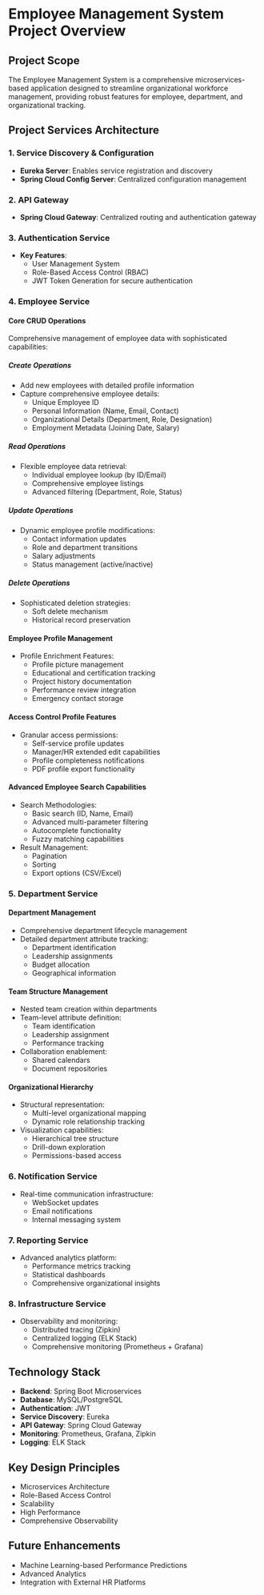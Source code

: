 # Employee Management System Project Overview

## Project Scope
The Employee Management System is a comprehensive microservices-based application designed to streamline organizational workforce management, providing robust features for employee, department, and organizational tracking.

## Project Services Architecture

### 1. Service Discovery & Configuration
- **Eureka Server**: Enables service registration and discovery
- **Spring Cloud Config Server**: Centralized configuration management

### 2. API Gateway
- **Spring Cloud Gateway**: Centralized routing and authentication gateway

### 3. Authentication Service
- **Key Features**:
  * User Management System
  * Role-Based Access Control (RBAC)
  * JWT Token Generation for secure authentication

### 4. Employee Service
#### Core CRUD Operations
Comprehensive management of employee data with sophisticated capabilities:

##### Create Operations
- Add new employees with detailed profile information
- Capture comprehensive employee details:
  * Unique Employee ID
  * Personal Information (Name, Email, Contact)
  * Organizational Details (Department, Role, Designation)
  * Employment Metadata (Joining Date, Salary)

##### Read Operations
- Flexible employee data retrieval:
  * Individual employee lookup (by ID/Email)
  * Comprehensive employee listings
  * Advanced filtering (Department, Role, Status)

##### Update Operations
- Dynamic employee profile modifications:
  * Contact information updates
  * Role and department transitions
  * Salary adjustments
  * Status management (active/inactive)

##### Delete Operations
- Sophisticated deletion strategies:
  * Soft delete mechanism
  * Historical record preservation

#### Employee Profile Management
- Profile Enrichment Features:
  * Profile picture management
  * Educational and certification tracking
  * Project history documentation
  * Performance review integration
  * Emergency contact storage

#### Access Control Profile Features
- Granular access permissions:
  * Self-service profile updates
  * Manager/HR extended edit capabilities
  * Profile completeness notifications
  * PDF profile export functionality

#### Advanced Employee Search Capabilities
- Search Methodologies:
  * Basic search (ID, Name, Email)
  * Advanced multi-parameter filtering
  * Autocomplete functionality
  * Fuzzy matching capabilities
- Result Management:
  * Pagination
  * Sorting
  * Export options (CSV/Excel)

### 5. Department Service
#### Department Management
- Comprehensive department lifecycle management
- Detailed department attribute tracking:
  * Department identification
  * Leadership assignments
  * Budget allocation
  * Geographical information

#### Team Structure Management
- Nested team creation within departments
- Team-level attribute definition:
  * Team identification
  * Leadership assignment
  * Performance tracking
- Collaboration enablement:
  * Shared calendars
  * Document repositories

#### Organizational Hierarchy
- Structural representation:
  * Multi-level organizational mapping
  * Dynamic role relationship tracking
- Visualization capabilities:
  * Hierarchical tree structure
  * Drill-down exploration
  * Permissions-based access

### 6. Notification Service
- Real-time communication infrastructure:
  * WebSocket updates
  * Email notifications
  * Internal messaging system

### 7. Reporting Service
- Advanced analytics platform:
  * Performance metrics tracking
  * Statistical dashboards
  * Comprehensive organizational insights

### 8. Infrastructure Service
- Observability and monitoring:
  * Distributed tracing (Zipkin)
  * Centralized logging (ELK Stack)
  * Comprehensive monitoring (Prometheus + Grafana)

## Technology Stack
- **Backend**: Spring Boot Microservices
- **Database**: MySQL/PostgreSQL
- **Authentication**: JWT
- **Service Discovery**: Eureka
- **API Gateway**: Spring Cloud Gateway
- **Monitoring**: Prometheus, Grafana, Zipkin
- **Logging**: ELK Stack

## Key Design Principles
- Microservices Architecture
- Role-Based Access Control
- Scalability
- High Performance
- Comprehensive Observability

## Future Enhancements
- Machine Learning-based Performance Predictions
- Advanced Analytics
- Integration with External HR Platforms
